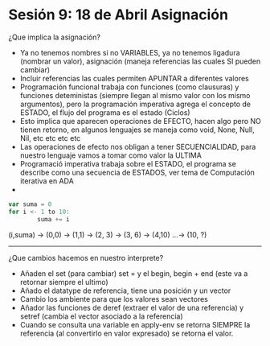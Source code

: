 # Sesión 9: 18 de Abril Asignación

¿Que implica la asignación?

- Ya no tenemos nombres si no VARIABLES, ya no tenemos ligadura (nombrar un valor), asignación (maneja referencias las cuales SI pueden cambiar)
- Incluir referencias las cuales permiten APUNTAR a diferentes valores
- Programación funcional trabaja con funciones (como clausuras) y funciones deteministas (siempre llegan al mismo valor con los mismo argumentos), pero la programación imperativa agrega el concepto de ESTADO, el flujo del programa es el estado (Ciclos)
- Esto implica que aparecen operaciones de EFECTO, hacen algo pero NO tienen retorno, en algunos lenguajes se maneja como void, None, Null, Nil, etc etc etc etc
- Las operaciones de efecto nos obligan a tener SECUENCIALIDAD, para nuestro lenguaje vamos a tomar como valor la ULTIMA
- Programació imperativa trabaja sobre el ESTADO, el programa se describe como una secuencia de ESTADOS, ver tema de Computación iterativa en ADA
- 

```scala
var suma = 0
for i <- 1 to 10:
		suma += i
```

(i,suma) → (0,0) → (1,1) → (2, 3) → (3, 6) → (4,10) …→ (10, ?)

---

¿Que cambios hacemos en nuestro interprete?

- Añaden el set (para cambiar) set <id> = <expr> y el begin, begin <exp>+ end (este va a retornar siempre el ultimo)
- Añado el datatype de referencia, tiene una posición y un vector
- Cambio los ambiente para que los valores sean vectores
- Añador las funciones de deref (extraer el valor de una referencia) y setref (cambia el vector asociado a la referencia)
- Cuando se consulta una variable en apply-env se retorna SIEMPRE la referencia (al convertirlo en valor expresado) se retorna el valor.<exp>

<exp>

<exp>

<exp>

<exp>
